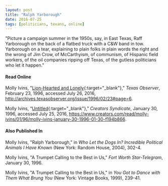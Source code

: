 ```yaml
---
layout: post
title: "Ralph Yarborough"
date: 2016-07-25
tags: [politicians, texans, online]
---
```


"Picture a campaign summer in the 1950s, say, in East Texas, Raff Yarborough on the back of a flatbed truck with a C&W band in tow. Yarborough on a tear, explaining to plain folks in plain words the right and the wrong of Jim Crow, of McCarthyism, of communism, of Hispanic field workers, of the oil companies ripping off Texas, of the gutless politicians who let it happen."

#### Read Online
Molly Ivins, "[Lion-Hearted and Lonely](http://archives.texasobserver.org/issue/1996/02/23#page=6 "Molly Ivins's obituary in the Texas Observer for Ralph Yarborough"){:target="_blank"}," *Texas Observer*, February 23, 1996, accessed July 26, 2016, http://archives.texasobserver.org/issue/1996/02/23#page=6.

Molly Ivins, “[Untitled](https://www.creators.com/read/molly-ivins/01/96/molly-ivins-january-30-1996-01-30-f194b866 "TMolly Ivins's obituary for Ralph Yarborough"){:target="_blank"},” *Creators Syndicate*, January 30, 1996, accessed July 25, 2016, https://www.creators.com/read/molly-ivins/01/96/molly-ivins-january-30-1996-01-30-f194b866.

#### Also Published In

Molly Ivins, "Ralph Yarborough," in *Who Let the Dogs In? Incredible Political Animals I Have Known* (New York: Random House, 2004), 302-4.

Molly Ivins, "A Trumpet Calling to the Best in Us," *Fort Worth Star-Telegram*, January 30, 1996.

Molly Ivins, "A Trumpet Calling to the Best in Us," in *You Got to Dance with Them What Brung You* (New York: Vintage Books, 1999), 239-41.

